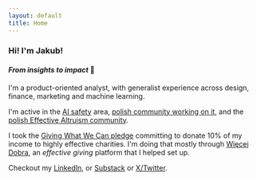 ```yaml
---
layout: default
title: Home
---
```


### Hi! I'm Jakub!

#### *From insights to impact* 🚀

I'm a product-oriented analyst, with generalist experience across design, finance, marketing and machine learning.

I'm active in the [AI safety](https://www.aisafety.com) area, [polish community working on it](http://aisafety.org.pl/), and the [polish Effective Altruism community](https://efektywnyaltruizm.org/).

I took the [Giving What We Can pledge](https://www.givingwhatwecan.org/pledge) committing to donate 10% of my income to highly effective charities. I'm doing that mostly through [Więcej Dobra](https://www.wiecejdobra.pl/), an *effective giving* platform that I helped set up.

Checkout my [LinkedIn](https://www.linkedin.com/in/jknowak/), or [Substack](https://kubanetics.substack.com/about) or [X/Twitter](https://twitter.com/jknowak).


